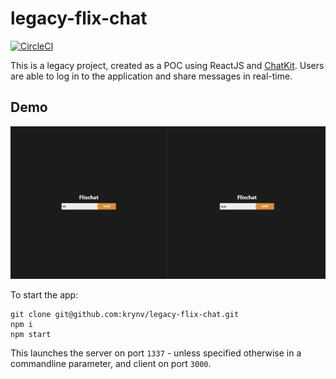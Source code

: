 # legacy-flix-chat

[![CircleCI](https://circleci.com/gh/krynv/legacy-flix-chat.svg?style=svg)](https://circleci.com/gh/krynv/legacy-flix-chat)

This is a legacy project, created as a POC using ReactJS and [ChatKit](https://pusher.com/chatkit). 
Users are able to log in to the application and share messages in real-time.

## Demo
![Demo](flix-chat-demo.gif)

To start the app:

    git clone git@github.com:krynv/legacy-flix-chat.git
    npm i
    npm start

This launches the server on port `1337` - unless specified otherwise in a commandline parameter, and client on port `3000`.



